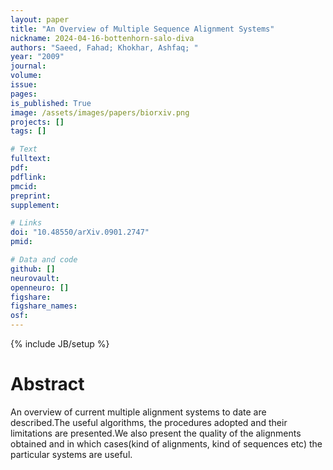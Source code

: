 ```yaml
---
layout: paper
title: "An Overview of Multiple Sequence Alignment Systems"
nickname: 2024-04-16-bottenhorn-salo-diva
authors: "Saeed, Fahad; Khokhar, Ashfaq; "
year: "2009"
journal: 
volume: 
issue:
pages: 
is_published: True
image: /assets/images/papers/biorxiv.png
projects: []
tags: []

# Text
fulltext:
pdf:
pdflink:
pmcid:
preprint: 
supplement:

# Links
doi: "10.48550/arXiv.0901.2747"
pmid:

# Data and code
github: []
neurovault:
openneuro: []
figshare:
figshare_names:
osf:
---
```

{% include JB/setup %}

# Abstract

An overview of current multiple alignment systems to date are described.The useful algorithms, the procedures adopted and their limitations are presented.We also present the quality of the alignments obtained and in which cases(kind of alignments, kind of sequences etc) the particular systems are useful.
